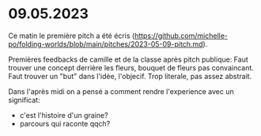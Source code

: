 # 09.05.2023

Ce matin le première pitch a été écris (https://github.com/michelle-po/folding-worlds/blob/main/pitches/2023-05-09-pitch.md).

Premières feedbacks de camille et de la classe après pitch publique:
Faut trouver une concept derrière les fleurs, bouquet de fleurs pas convaincant. Faut trouver un "but" dans l'idée, l'objecif. Trop literale, pas assez abstrait.

Dans l'après midi on a pensé a comment rendre l'experience avec un significat:

- c'est l'histoire d'un graine?
- parcours qui raconte qqch?
